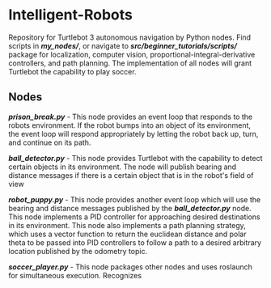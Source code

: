 # Intelligent-Robots
Repository for Turtlebot 3 autonomous navigation by Python nodes. Find scripts in ***my_nodes/***, or navigate to ***src/beginner_tutorials/scripts/*** package for localization, computer vision, proportional-integral-derivative controllers, and path planning. The implementation of all nodes will grant Turtlebot the capability to play soccer.

## Nodes
***prison_break.py*** - This node provides an event loop that responds to the robots environment. If the robot bumps into an object of its environment, the event loop will respond appropriately by letting the robot back up, turn, and continue on its path.

***ball_detector.py*** - This node provides Turtlebot with the capability to detect certain objects in its environment. The node will publish bearing and distance messages if there is a certain object that is in the robot's field of view

***robot_puppy.py*** - This node provides another event loop which will use the bearing and distance messages published by the ***ball_detector.py*** node. This node implements a PID controller for approaching desired destinations in its environment. This node also implements a path planning strategy, which uses a vector function to return the euclidean distance and polar theta to be passed into PID controllers to follow a path to a desired arbitrary location published by the odometry topic.

***soccer_player.py*** - This node packages other nodes and uses roslaunch for simultaneous execution. Recognizes
